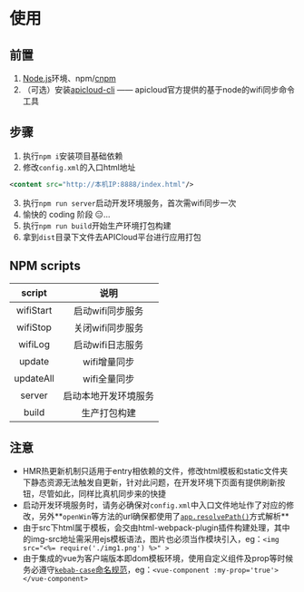 # 使用

## 前置
1. [Node.js](http://nodejs.cn)环境、npm/[cnpm](http://npm.taobao.org)
2. （可选）安装[apicloud-cli](https://www.npmjs.com/package/apicloud-cli) —— apicloud官方提供的基于node的wifi同步命令工具

## 步骤
1. 执行`npm i`安装项目基础依赖
2. 修改`config.xml`的入口html地址
```xml
<content src="http://本机IP:8888/index.html"/>
```
3. 执行`npm run server`启动开发环境服务，首次需wifi同步一次
4. 愉快的 coding 阶段 😑...
5. 执行`npm run build`开始生产环境打包构建
6. 拿到`dist`目录下文件去APICloud平台进行应用打包

## NPM scripts
script|说明
:--:|:--:
wifiStart|启动wifi同步服务
wifiStop|关闭wifi同步服务
wifiLog|启动wifi日志服务
update|wifi增量同步
updateAll|wifi全量同步
server|启动本地开发环境服务
build|生产打包构建

## 注意
- HMR热更新机制只适用于entry相依赖的文件，修改html模板和static文件夹下静态资源无法触发自更新，针对此问题，在开发环境下页面有提供刷新按钮，尽管如此，同样比真机同步来的快捷
- 启动开发环境服务时，请务必确保对`config.xml`中入口文件地址作了对应的修改，另外**`openWin`等方法的url确保都使用了[`app.resolvePath()`](/doc/app.html#resolvepathurl)方式解析**
- 由于src下html属于模板，会交由html-webpack-plugin插件构建处理，其中的img-src地址需采用ejs模板语法，图片也必须当作模块引入，eg：`<img src="<%= require('./img1.png') %>" >`
- 由于集成的vue为客户端版本即dom模板环境，使用自定义组件及prop等时候务必遵守[`kebab-case`命名规范](https://cn.vuejs.org/v2/style-guide/#%E6%A8%A1%E6%9D%BF%E4%B8%AD%E7%9A%84%E7%BB%84%E4%BB%B6%E5%90%8D%E5%A4%A7%E5%B0%8F%E5%86%99-%E5%BC%BA%E7%83%88%E6%8E%A8%E8%8D%90)，eg：`<vue-component :my-prop='true'></vue-component>`